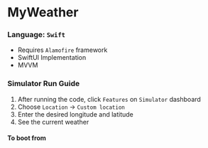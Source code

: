 # MyWeather
### Language: `Swift`

- Requires `Alamofire` framework
- SwiftUI Implementation
- MVVM

### Simulator Run Guide
 1) After running the code, click `Features` on `Simulator` dashboard
 2) Choose `Location` -> `Custom location`
 3) Enter the desired longitude and latitude
 4) See the current weather

#### To boot from 
